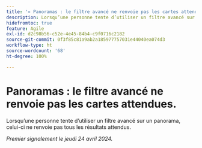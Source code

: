 ```yaml
---
title: '« Panoramas : le filtre avancé ne renvoie pas les cartes attendues. »'
description: Lorsqu’une personne tente d’utiliser un filtre avancé sur un panorama, celui-ci ne renvoie pas tous les résultats attendus.
hidefromtoc: true
feature: Agile
exl-id: d2c98b56-c52e-4e45-84b4-c9f0716c2182
source-git-commit: 0f3f85c81a9ab2a185977757031e44040ea074d3
workflow-type: ht
source-wordcount: '68'
ht-degree: 100%

---
```


# Panoramas : le filtre avancé ne renvoie pas les cartes attendues.

Lorsqu’une personne tente d’utiliser un filtre avancé sur un panorama, celui-ci ne renvoie pas tous les résultats attendus.

_Premier signalement le jeudi 24 avril 2024._
